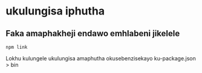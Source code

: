 # ukulungisa iphutha

## Faka amaphakheji endawo emhlabeni jikelele

`npm link`

Lokhu kulungele ukulungisa amaphutha okusebenzisekayo ku-package.json > bin